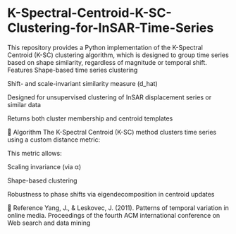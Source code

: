 # K-Spectral-Centroid-K-SC-Clustering-for-InSAR-Time-Series

This repository provides a Python implementation of the K-Spectral Centroid (K-SC) clustering algorithm, which is designed to group time series based on shape similarity, regardless of magnitude or temporal shift.
Features
Shape-based time series clustering

Shift- and scale-invariant similarity measure (d_hat)

Designed for unsupervised clustering of InSAR displacement series or similar data

Returns both cluster membership and centroid templates

📌 Algorithm
The K-Spectral Centroid (K-SC) method clusters time series using a custom distance metric:

This metric allows:

Scaling invariance (via α)

Shape-based clustering

Robustness to phase shifts via eigendecomposition in centroid updates

📘 Reference
Yang, J., & Leskovec, J. (2011). Patterns of temporal variation in online media. Proceedings of the fourth ACM international conference on Web search and data mining
